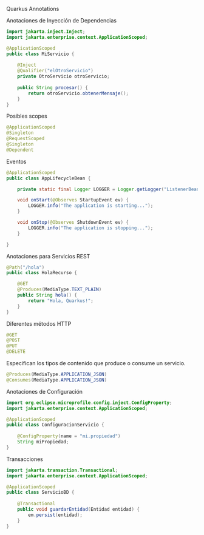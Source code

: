 Quarkus Annotations

Anotaciones de Inyección de Dependencias

````java
import jakarta.inject.Inject;
import jakarta.enterprise.context.ApplicationScoped;

@ApplicationScoped
public class MiServicio {
    
    @Inject
    @Qualifier("elOtroServicio")
    private OtroServicio otroServicio;
    
    public String procesar() {
        return otroServicio.obtenerMensaje();
    }
}
````

Posibles scopes

````java
@ApplicationScoped 
@Singleton
@RequestScoped
@Singleton
@Dependent
````

Eventos
````java 
@ApplicationScoped
public class AppLifecycleBean {

    private static final Logger LOGGER = Logger.getLogger("ListenerBean");

    void onStart(@Observes StartupEvent ev) {               
        LOGGER.info("The application is starting...");
    }

    void onStop(@Observes ShutdownEvent ev) {               
        LOGGER.info("The application is stopping...");
    }

}
````


Anotaciones para Servicios REST

````java
@Path("/hola")
public class HolaRecurso {

    @GET
    @Produces(MediaType.TEXT_PLAIN)
    public String hola() {
        return "Hola, Quarkus!";
    }
}
````

Diferentes métodos HTTP

````java
@GET
@POST
@PUT
@DELETE
````

Especifican los tipos de contenido que produce o consume un servicio.

````java
@Produces(MediaType.APPLICATION_JSON)
@Consumes(MediaType.APPLICATION_JSON)
````

Anotaciones de Configuración

````java
import org.eclipse.microprofile.config.inject.ConfigProperty;
import jakarta.enterprise.context.ApplicationScoped;

@ApplicationScoped
public class ConfiguracionServicio {
    
    @ConfigProperty(name = "mi.propiedad")
    String miPropiedad;
}
````

Transacciones

````java
import jakarta.transaction.Transactional;
import jakarta.enterprise.context.ApplicationScoped;

@ApplicationScoped
public class ServicioBD {
    
    @Transactional
    public void guardarEntidad(Entidad entidad) {
        em.persist(entidad);
    }
}
````
